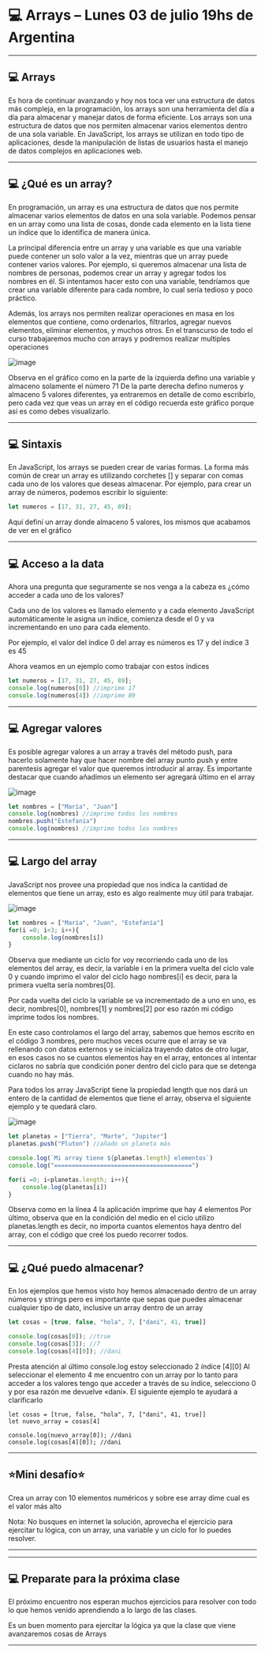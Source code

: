 # :computer: Arrays – Lunes 03 de julio 19hs de Argentina

---

## :computer: Arrays

Es hora de continuar avanzando y hoy nos toca ver una estructura de datos más compleja, en la programación, los arrays son una herramienta del día a día para almacenar y manejar datos de forma eficiente. Los arrays son una estructura de datos que nos permiten almacenar varios elementos dentro de una sola variable.
En JavaScript, los arrays se utilizan en todo tipo de aplicaciones, desde la manipulación de listas de usuarios hasta el manejo de datos complejos en aplicaciones web.

---

## :computer:  ¿Qué es un array?

En programación, un array es una estructura de datos que nos permite almacenar varios elementos de datos en una sola variable. Podemos pensar en un array como una lista de cosas, donde cada elemento en la lista tiene un índice que lo identifica de manera única.

La principal diferencia entre un array y una variable es que una variable puede contener un solo valor a la vez, mientras que un array puede contener varios valores. Por ejemplo, si queremos almacenar una lista de nombres de personas, podemos crear un array y agregar todos los nombres en él. Si intentamos hacer esto con una variable, tendríamos que crear una variable diferente para cada nombre, lo cual sería tedioso y poco práctico.

Además, los arrays nos permiten realizar operaciones en masa en los elementos que contiene, como ordenarlos, filtrarlos, agregar nuevos elementos, eliminar elementos, y muchos otros. En el transcurso de todo el curso trabajaremos mucho con arrays y podremos realizar multiples operaciones


![image](https://github.com/eugenia1984/BackEnd-Node.js-con-Daniel-Segovia/assets/72580574/a039791e-e28d-4853-a7ed-515252b8e20d)

Observa en el gráfico como en la parte de la izquierda defino una variable y almaceno solamente el número 71
De la parte derecha defino numeros y almaceno 5 valores diferentes, ya entraremos en detalle de como escribirlo, pero cada vez que veas un array en el código recuerda este gráfico porque así es como debes visualizarlo.

---

## :computer: Sintaxis

En JavaScript, los arrays se pueden crear de varias formas. La forma más común de crear un array es utilizando corchetes [] y separar con comas cada uno de los valores que deseas almacenar. Por ejemplo, para crear un array de números, podemos escribir lo siguiente:

```JavaSCript
let numeros = [17, 31, 27, 45, 89];
```

Aquí definí un array donde almaceno 5 valores, los mismos que acabamos de ver en el gráfico

---

## :computer: Acceso a la data

Ahora una pregunta que seguramente se nos venga a la cabeza es ¿cómo acceder a cada uno de los valores?

Cada uno de los valores es llamado elemento y a cada elemento JavaScript automáticamente le asigna un índice, comienza desde el 0 y va incrementando en uno para cada elemento.

Por ejemplo, el valor del índice 0 del array es números es 17 y del índice 3 es 45

Ahora veamos en un ejemplo como trabajar con estos índices

```JavaSCript
let numeros = [17, 31, 27, 45, 89];
console.log(numeros[0]) //imprime 17
console.log(numeros[4]) //imprime 89
```

---

## :computer: Agregar valores

Es posible agregar valores a un array a través del método push, para hacerlo solamente hay que hacer nombre del array punto push y entre parentesis agregar el valor que queremos introducir al array.
Es importante destacar que cuando añadimos un elemento ser agregará último en el array


![image](https://github.com/eugenia1984/BackEnd-Node.js-con-Daniel-Segovia/assets/72580574/278660fe-270f-4991-a920-07c475c8cc23)

```JavaScript
let nombres = ["María", "Juan"]
console.log(nombres) //imprimo todos los nombres
nombres.push("Estefanía")
console.log(nombres) //imprimo todos los nombres
```

---

## :computer: Largo del array

JavaScript nos provee una propiedad que nos indica la cantidad de elementos que tiene un array, esto es algo realmente muy útil para trabajar.

![image](https://github.com/eugenia1984/BackEnd-Node.js-con-Daniel-Segovia/assets/72580574/e510e740-d510-4d1a-a870-2116a0c8fe41)

```JavaScript
let nombres = ["María", "Juan", "Estefanía"]
for(i =0; i<3; i++){
    console.log(nombres[i])
}
```

Observa que mediante un ciclo for voy recorriendo cada uno de los elementos del array, es decir, la variable i en la primera vuelta del ciclo vale 0 y cuando imprimo el valor del ciclo hago nombres[i] es decir, para la primera vuelta sería nombres[0].

Por cada vuelta del ciclo la variable se va incrementado de a uno en uno, es decir, nombres[0], nombres[1] y nombres[2] por eso razón mi código imprime todos los nombres.

En este caso controlamos el largo del array, sabemos que hemos escrito en el código 3 nombres, pero muchos veces ocurre que el array se va rellenando con datos externos y se inicializa trayendo datos de otro lugar, en esos casos no se cuantos elementos hay en el array, entonces al intentar ciclaros no sabría que condición poner dentro del ciclo para que se detenga cuando no hay más.

Para todos los array JavaScript tiene la propiedad length que nos dará un entero de la cantidad de elementos que tiene el array, observa el siguiente ejemplo y te quedará claro.


![image](https://github.com/eugenia1984/BackEnd-Node.js-con-Daniel-Segovia/assets/72580574/d684d2f1-abe9-48f4-b7f4-dc641a9d1e43)

```JavaScript
let planetas = ["Tierra", "Marte", "Jupiter"]
planetas.push("Pluton") //añado un planeta más

console.log(`Mi array tiene ${planetas.length} elementos`)
console.log("=======================================")

for(i =0; i<planetas.length; i++){
    console.log(planetas[i])
}
```

Observa como en la línea 4 la aplicación imprime que hay 4 elementos
Por último, observa que en la condición del medio en el ciclo utilizo planetas.length es decir, no importa cuantos elementos haya dentro del array, con el código que creé los puedo recorrer todos.

---

## :computer: ¿Qué puedo almacenar?

En los ejemplos que hemos visto hoy hemos almacenado dentro de un array números y strings pero es importante que sepas que puedes almacenar cualquier tipo de dato, inclusive un array dentro de un array

```JavaScript
let cosas = [true, false, "hola", 7, ["dani", 41, true]]

console.log(cosas[0]); //true
console.log(cosas[3]); //7
console.log(cosas[4][0]); //dani
```

Presta atención al último console.log estoy seleccionado 2 índice [4][0]
Al seleccionar el elemento 4 me encuentro con un array por lo tanto para acceder a los valores tengo que acceder a través de su índice, selecciono 0 y por esa razón me devuelve «dani». El siguiente ejemplo te ayudará a clarificarlo

```JavaSript
let cosas = [true, false, "hola", 7, ["dani", 41, true]]
let nuevo_array = cosas[4]

console.log(nuevo_array[0]); //dani
console.log(cosas[4][0]); //dani
```

---

## :star:Mini desafío:star:

Crea un array con 10 elementos numéricos y sobre ese array dime cual es el valor más alto

Nota: No busques en internet la solución, aprovecha el ejercicio para ejercitar tu lógica, con un array, una variable y un ciclo for lo puedes resolver.

---

---

## :computer: Preparate para la próxima clase

El próximo encuentro nos esperan muchos ejercicios para resolver con todo lo que hemos venido aprendiendo a lo largo de las clases.

Es un buen momento para ejercitar la lógica ya que la clase que viene avanzaremos cosas de Arrays

---
